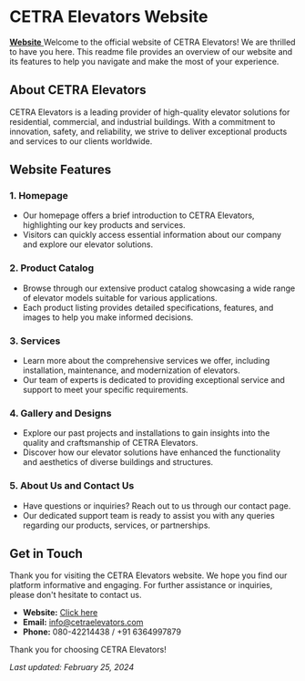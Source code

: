 # CETRA Elevators Website

 <a href="https://erp.cetraelevators.com/">  **Website** </a>
Welcome to the official website of CETRA Elevators! We are thrilled to have you here. This readme file provides an overview of our website and its features to help you navigate and make the most of your experience.

## About CETRA Elevators

CETRA Elevators is a leading provider of high-quality elevator solutions for residential, commercial, and industrial buildings. With a commitment to innovation, safety, and reliability, we strive to deliver exceptional products and services to our clients worldwide.

## Website Features

### 1. Homepage
- Our homepage offers a brief introduction to CETRA Elevators, highlighting our key products and services.
- Visitors can quickly access essential information about our company and explore our elevator solutions.

### 2. Product Catalog
- Browse through our extensive product catalog showcasing a wide range of elevator models suitable for various applications.
- Each product listing provides detailed specifications, features, and images to help you make informed decisions.

### 3. Services
- Learn more about the comprehensive services we offer, including installation, maintenance, and modernization of elevators.
- Our team of experts is dedicated to providing exceptional service and support to meet your specific requirements.

### 4. Gallery and Designs
- Explore our past projects and installations to gain insights into the quality and craftsmanship of CETRA Elevators.
- Discover how our elevator solutions have enhanced the functionality and aesthetics of diverse buildings and structures.

### 5. About Us and Contact Us
- Have questions or inquiries? Reach out to us through our contact page.
- Our dedicated support team is ready to assist you with any queries regarding our products, services, or partnerships.

## Get in Touch

Thank you for visiting the CETRA Elevators website. We hope you find our platform informative and engaging. For further assistance or inquiries, please don't hesitate to contact us.

- **Website:** <a href="https://erp.cetraelevators.com/"> Click here </a>
- **Email:** info@cetraelevators.com
- **Phone:**  080-42214438 / +91 6364997879


Thank you for choosing CETRA Elevators!

*Last updated: February 25, 2024*
